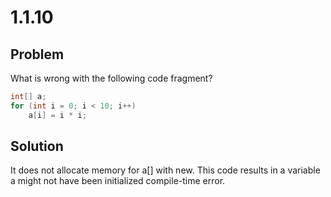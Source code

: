 # 1.1.10

## Problem

What is wrong with the following code fragment?

```java
int[] a;
for (int i = 0; i < 10; i++)
    a[i] = i * i;
```

## Solution

It does not allocate memory for a[] with new. This code results in a variable a might not have been initialized compile-time error.
